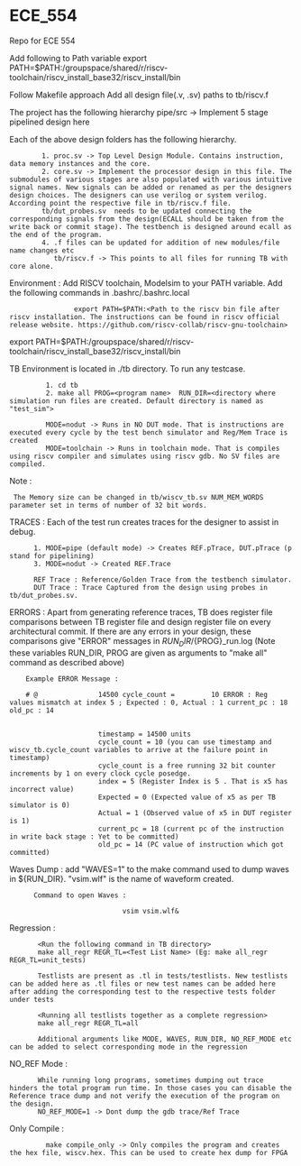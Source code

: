 # ECE_554
Repo for ECE 554

Add following to Path variable
export PATH=$PATH:/groupspace/shared/r/riscv-toolchain/riscv_install_base32/riscv_install/bin

Follow Makefile approach
Add all design file(.v, .sv) paths to tb/riscv.f



The project has the following hierarchy
             pipe/src -> Implement 5 stage pipelined design here
             
Each of the above design folders has the following hierarchy. 

            1. proc.sv -> Top Level Design Module. Contains instruction, data memory instances and the core. 
            2. core.sv -> Implement the processor design in this file. The submodules of various stages are also populated with various intuitive signal names. New signals can be added or renamed as per the designers design choices. The designers can use verilog or system verilog. According point the respective file in tb/riscv.f file. 
            tb/dut_probes.sv  needs to be updated connecting the corresponding signals from the design(ECALL should be taken from the write back or commit stage). The testbench is designed around ecall as the end of the program. 
            4. .f files can be updated for addition of new modules/file name changes etc
               tb/riscv.f -> This points to all files for running TB with core alone.
  
Environment :
          Add RISCV toolchain, Modelsim to your PATH variable. Add the following commands in .bashrc/.bashrc.local
          
                    export PATH=$PATH:<Path to the riscv bin file after riscv installation. The instructions can be found in riscv official release website. https://github.com/riscv-collab/riscv-gnu-toolchain>
export PATH=$PATH:/groupspace/shared/r/riscv-toolchain/riscv_install_base32/riscv_install/bin

TB Environment is located in ./tb directory. To run any testcase.

             1. cd tb
             2. make all PROG=<program name>  RUN_DIR=<directory where simulation run files are created. Default directory is named as "test_sim">
             
             MODE=nodut -> Runs in NO DUT mode. That is instructions are executed every cycle by the test bench simulator and Reg/Mem Trace is created
             MODE=toolchain -> Runs in toolchain mode. That is compiles using riscv compiler and simulates using riscv gdb. No SV files are compiled. 
             
Note : 

     The Memory size can be changed in tb/wiscv_tb.sv NUM_MEM_WORDS parameter set in terms of number of 32 bit words. 



 TRACES : 
          Each of the test run creates traces for the designer to assist in debug.
          
          1. MODE=pipe (default mode) -> Creates REF.pTrace, DUT.pTrace (p stand for pipelining)
          3. MODE=nodut -> Created REF.Trace
          
          REF Trace : Reference/Golden Trace from the testbench simulator. 
          DUT Trace : Trace Captured from the design using probes in tb/dut_probes.sv.
          
 ERRORS : 
         Apart from generating reference traces, TB does register file comparisons between TB register file and design register file on every architectural commit. If there are any errors in your design, these comparisons give "ERROR" messages in ${RUN_DIR}/${PROG}_run.log (Note these variables RUN_DIR, PROG are given as arguments to "make all" command as described above)
         
        Example ERROR Message :
        
        # @               14500 cycle_count =         10 ERROR : Reg values mismatch at index 5 ; Expected : 0, Actual : 1 current_pc : 18 old_pc : 14


                          timestamp = 14500 units
                          cycle_count = 10 (you can use timestamp and wiscv_tb.cycle_count variables to arrive at the failure point in timestamp)
                          cycle_count is a free running 32 bit counter increments by 1 on every clock cycle posedge. 
                          index = 5 (Register Index is 5 . That is x5 has incorrect value) 
                          Expected = 0 (Expected value of x5 as per TB simulator is 0)
                          Actual = 1 (Observed value of x5 in DUT register is 1)
                          current_pc = 18 (current pc of the instruction in write back stage : Yet to be committed)
                          old_pc = 14 (PC value of instruction which got committed)


Waves Dump :
           add "WAVES=1" to the make command used to dump waves in ${RUN_DIR}. "vsim.wlf" is the name of waveform created.
          
          Command to open Waves : 
                                
                                vsim vsim.wlf&
          
Regression :
           
           <Run the following command in TB directory>
           make all_regr REGR_TL=<Test List Name> (Eg: make all_regr REGR_TL=unit_tests)
           
           Testlists are present as .tl in tests/testlists. New testlists can be added here as .tl files or new test names can be added here after adding the corresponding test to the respective tests folder under tests

           <Running all testlists together as a complete regression>
           make all_regr REGR_TL=all 
         
           Additional arguments like MODE, WAVES, RUN_DIR, NO_REF_MODE etc can be added to select corresponding mode in the regression

NO_REF Mode :

           While running long programs, sometimes dumping out trace hinders the total program run time. In those cases you can disable the Reference trace dump and not verify the execution of the program on the design. 
           NO_REF_MODE=1 -> Dont dump the gdb trace/Ref Trace

Only Compile :
  
             make compile_only -> Only compiles the program and creates the hex file, wiscv.hex. This can be used to create hex dump for FPGA
